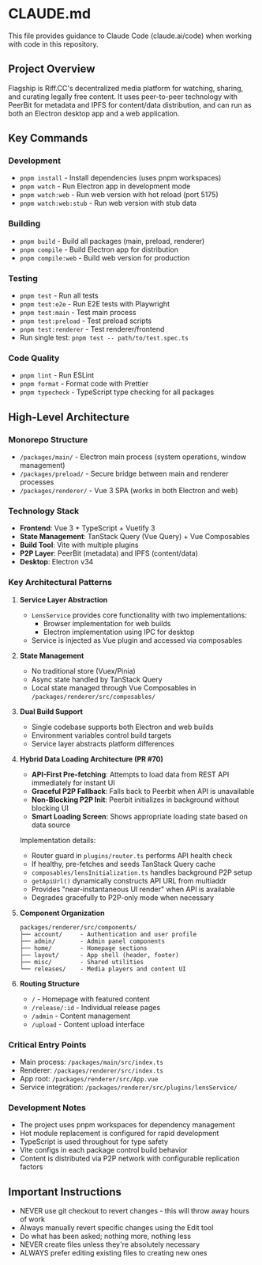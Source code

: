 # CLAUDE.md

This file provides guidance to Claude Code (claude.ai/code) when working with code in this repository.

## Project Overview

Flagship is Riff.CC's decentralized media platform for watching, sharing, and curating legally free content. It uses peer-to-peer technology with PeerBit for metadata and IPFS for content/data distribution, and can run as both an Electron desktop app and a web application.

## Key Commands

### Development
- `pnpm install` - Install dependencies (uses pnpm workspaces)
- `pnpm watch` - Run Electron app in development mode
- `pnpm watch:web` - Run web version with hot reload (port 5175)
- `pnpm watch:web:stub` - Run web version with stub data

### Building
- `pnpm build` - Build all packages (main, preload, renderer)
- `pnpm compile` - Build Electron app for distribution
- `pnpm compile:web` - Build web version for production

### Testing
- `pnpm test` - Run all tests
- `pnpm test:e2e` - Run E2E tests with Playwright
- `pnpm test:main` - Test main process
- `pnpm test:preload` - Test preload scripts
- `pnpm test:renderer` - Test renderer/frontend
- Run single test: `pnpm test -- path/to/test.spec.ts`

### Code Quality
- `pnpm lint` - Run ESLint
- `pnpm format` - Format code with Prettier
- `pnpm typecheck` - TypeScript type checking for all packages

## High-Level Architecture

### Monorepo Structure
- `/packages/main/` - Electron main process (system operations, window management)
- `/packages/preload/` - Secure bridge between main and renderer processes
- `/packages/renderer/` - Vue 3 SPA (works in both Electron and web)

### Technology Stack
- **Frontend**: Vue 3 + TypeScript + Vuetify 3
- **State Management**: TanStack Query (Vue Query) + Vue Composables
- **Build Tool**: Vite with multiple plugins
- **P2P Layer**: PeerBit (metadata) and IPFS (content/data)
- **Desktop**: Electron v34

### Key Architectural Patterns

1. **Service Layer Abstraction**
   - `LensService` provides core functionality with two implementations:
     - Browser implementation for web builds
     - Electron implementation using IPC for desktop
   - Service is injected as Vue plugin and accessed via composables

2. **State Management**
   - No traditional store (Vuex/Pinia)
   - Async state handled by TanStack Query
   - Local state managed through Vue Composables in `/packages/renderer/src/composables/`

3. **Dual Build Support**
   - Single codebase supports both Electron and web builds
   - Environment variables control build targets
   - Service layer abstracts platform differences

4. **Hybrid Data Loading Architecture (PR #70)**
   - **API-First Pre-fetching**: Attempts to load data from REST API immediately for instant UI
   - **Graceful P2P Fallback**: Falls back to Peerbit when API is unavailable
   - **Non-Blocking P2P Init**: Peerbit initializes in background without blocking UI
   - **Smart Loading Screen**: Shows appropriate loading state based on data source
   
   Implementation details:
   - Router guard in `plugins/router.ts` performs API health check
   - If healthy, pre-fetches and seeds TanStack Query cache
   - `composables/lensInitialization.ts` handles background P2P setup
   - `getApiUrl()` dynamically constructs API URL from multiaddr
   - Provides "near-instantaneous UI render" when API is available
   - Degrades gracefully to P2P-only mode when necessary

4. **Component Organization**
   ```
   packages/renderer/src/components/
   ├── account/     - Authentication and user profile
   ├── admin/       - Admin panel components
   ├── home/        - Homepage sections
   ├── layout/      - App shell (header, footer)
   ├── misc/        - Shared utilities
   └── releases/    - Media players and content UI
   ```

5. **Routing Structure**
   - `/` - Homepage with featured content
   - `/release/:id` - Individual release pages
   - `/admin` - Content management
   - `/upload` - Content upload interface

### Critical Entry Points
- Main process: `/packages/main/src/index.ts`
- Renderer: `/packages/renderer/src/index.ts`
- App root: `/packages/renderer/src/App.vue`
- Service integration: `/packages/renderer/src/plugins/lensService/`

### Development Notes
- The project uses pnpm workspaces for dependency management
- Hot module replacement is configured for rapid development
- TypeScript is used throughout for type safety
- Vite configs in each package control build behavior
- Content is distributed via P2P network with configurable replication factors

## Important Instructions
- NEVER use git checkout to revert changes - this will throw away hours of work
- Always manually revert specific changes using the Edit tool
- Do what has been asked; nothing more, nothing less
- NEVER create files unless they're absolutely necessary
- ALWAYS prefer editing existing files to creating new ones